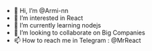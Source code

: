 - 👋 Hi, I’m @Armi-nn                         
- 👀 I’m interested in React                                       
- 🌱 I’m currently learning nodejs                                             
- 💞️ I’m looking to collaborate on Big Companies                                              
- 📫 How to reach me in Telegram : @MrReact                               
<!--- 
Armi-nn/Armi-nn is a ✨ special ✨ repository because its `README.md` (this file) appears on your GitHub profile.
You can click the Preview link to take a look at your changes.
--->
